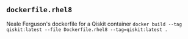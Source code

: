 ## `dockerfile.rhel8`
Neale Ferguson's dockerfile for a Qiskit container
`docker build --tag qiskit:latest --file Dockerfile.rhel8 --tag=qiskit:latest .`
